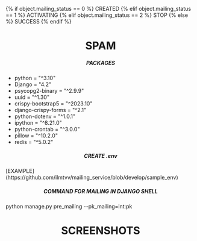 
{% if object.mailing_status == 0 %}
        <td><span class="badge rounded-pill text-bg-warning">CREATED</span></td>
        {% elif object.mailing_status == 1 %}
        <td><span class="badge rounded-pill text-bg-secondary">ACTIVATING</span></td>
        {% elif object.mailing_status == 2 %}
        <td><span class="badge rounded-pill text-bg-danger">STOP</span></td>
        {% else %}
        <td><span class="badge rounded-pill text-bg-success">SUCCESS</span></td>
        {% endif %}

<h1 align="center">SPAM</h1>
<h5 align="center">PACKAGES</h5>

- python = "^3.10"
- Django = "4.2"
- psycopg2-binary = "^2.9.9"
- uuid = "^1.30"
- crispy-bootstrap5 = "^2023.10"
- django-crispy-forms = "^2.1"
- python-dotenv = "^1.0.1"
- ipython = "^8.21.0"
- python-crontab = "^3.0.0"
- pillow = "^10.2.0"
- redis = "^5.0.2"

<h5 align="center">CREATE .env</h5>
[EXAMPLE](https://github.com/ilmtvv/mailing_service/blob/develop/sample_env)

<h5 align="center">COMMAND FOR MAILING IN DJANGO SHELL</h5>
python manage.py pre_mailing --pk_mailing=int:pk

<h1 align="center">SCREENSHOTS</h1>
